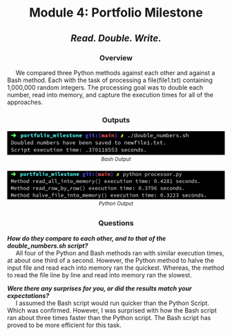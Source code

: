 <center>
<h1>Module 4: Portfolio Milestone</h1>
<h2>

___Read. Double. Write.___
</h2>

### Overview

</center>

&nbsp;&nbsp;&nbsp;&nbsp; We compared three Python methods against each other and against a Bash method. Each with the task of processing a file(file1.txt) containing 1,000,000 random integers. The processing goal was to double each number, read into memory, and capture the execution times for all of the approaches.
&nbsp;   

<center>

### Outputs

![Output](bash_output.png)  
<sup><i>Bash Output</i></sup>

![Output](python_output.png)  
<sup><i>Python Output</i></sup>

### Questions

</center>

 ___How do they compare to each other, and to that of the double_numbers.sh script?___  
 &nbsp;&nbsp;&nbsp;&nbsp; All four of the Python and Bash methods ran with similar execution times, at about one third of a second. However, the Python method to halve the input file and read each into memory ran the quickest. Whereas, the method to read the file line by line and read into memory ran the slowest. 
   
 ___Were there any surprises for you, or did the results match your expectations?___  
&nbsp;&nbsp;&nbsp;&nbsp; I assumed the Bash script would run quicker than the Python Script. Which was confirmed. However, I was surprised with how the Bash script ran about three times faster than the Python script. The Bash script has proved to be more efficient for this task.
